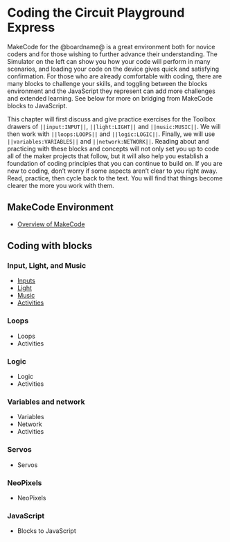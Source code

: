 # Coding the Circuit Playground Express

MakeCode for the @boardname@ is a great environment both for novice coders and for those wishing to further advance their understanding. The Simulator on the left can show you how your code will perform in many scenarios, and loading your code on the device gives quick and satisfying confirmation. For those who are already comfortable with coding, there are many blocks to challenge your skills, and toggling between the blocks environment and the JavaScript they represent can add more challenges and extended learning. See below for more on bridging from MakeCode blocks to JavaScript. 

This chapter will first discuss and give practice exercises for the Toolbox drawers of ``||input:INPUT||``, ``||light:LIGHT||`` and ``||music:MUSIC||``. We will then work with ``||loops:LOOPS||`` and ``||logic:LOGIC||``. Finally, we will use ``||variables:VARIABLES||`` and ``||network:NETWORK||``. Reading about and practicing with these blocks and concepts will not only set you up to code all of the maker projects that follow, but it will also help you establish a foundation of coding principles that you can continue to build on. If you are new to coding, don’t worry if some aspects aren’t clear to you right away. Read, practice, then cycle back to the text. You will find that things become clearer the more you work with them.

## MakeCode Environment

* [Overview of MakeCode](/courses/maker/general/coding/environment)

## Coding with blocks

### Input, Light, and Music

* [Inputs](/courses/maker/general/coding/inputs)
* [Light](/courses/maker/general/coding/light)
* [Music](/courses/maker/general/coding/music)
* [Activities](/courses/maker/general/coding/activities-1)

### Loops

* Loops
* Activities

### Logic

* Logic
* Activities

### Variables and network

* Variables
* Network
* Activities

### Servos

* Servos

### NeoPixels

* NeoPixels

### JavaScript

* Blocks to JavaScript
